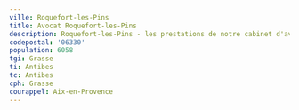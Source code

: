 ```yaml
---
ville: Roquefort-les-Pins
title: Avocat Roquefort-les-Pins
description: Roquefort-les-Pins - les prestations de notre cabinet d'avocat
codepostal: '06330'
population: 6058
tgi: Grasse
ti: Antibes
tc: Antibes
cph: Grasse
courappel: Aix-en-Provence
---
```

